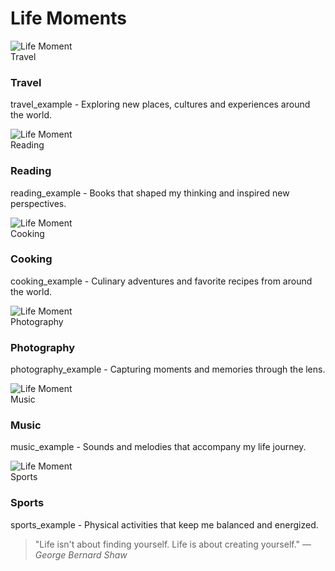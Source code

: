 # Life Moments

<div class="life-grid">
  <div class="life-card">
    <div class="life-card-inner">
      <div class="life-card-front">
        <img src="../img/profile.png" alt="Life Moment">
        <div class="life-card-title">Travel</div>
      </div>
      <div class="life-card-back">
        <h3>Travel</h3>
        <p>travel_example - Exploring new places, cultures and experiences around the world.</p>
      </div>
    </div>
  </div>

  <div class="life-card">
    <div class="life-card-inner">
      <div class="life-card-front">
        <img src="../img/profile.png" alt="Life Moment">
        <div class="life-card-title">Reading</div>
      </div>
      <div class="life-card-back">
        <h3>Reading</h3>
        <p>reading_example - Books that shaped my thinking and inspired new perspectives.</p>
      </div>
    </div>
  </div>

  <div class="life-card">
    <div class="life-card-inner">
      <div class="life-card-front">
        <img src="../img/profile.png" alt="Life Moment">
        <div class="life-card-title">Cooking</div>
      </div>
      <div class="life-card-back">
        <h3>Cooking</h3>
        <p>cooking_example - Culinary adventures and favorite recipes from around the world.</p>
      </div>
    </div>
  </div>

  <div class="life-card">
    <div class="life-card-inner">
      <div class="life-card-front">
        <img src="../img/profile.png" alt="Life Moment">
        <div class="life-card-title">Photography</div>
      </div>
      <div class="life-card-back">
        <h3>Photography</h3>
        <p>photography_example - Capturing moments and memories through the lens.</p>
      </div>
    </div>
  </div>

  <div class="life-card">
    <div class="life-card-inner">
      <div class="life-card-front">
        <img src="../img/profile.png" alt="Life Moment">
        <div class="life-card-title">Music</div>
      </div>
      <div class="life-card-back">
        <h3>Music</h3>
        <p>music_example - Sounds and melodies that accompany my life journey.</p>
      </div>
    </div>
  </div>

  <div class="life-card">
    <div class="life-card-inner">
      <div class="life-card-front">
        <img src="../img/profile.png" alt="Life Moment">
        <div class="life-card-title">Sports</div>
      </div>
      <div class="life-card-back">
        <h3>Sports</h3>
        <p>sports_example - Physical activities that keep me balanced and energized.</p>
      </div>
    </div>
  </div>
</div>

<div class="life-quote">
  <blockquote>
    "Life isn't about finding yourself. Life is about creating yourself."
    <cite>— George Bernard Shaw</cite>
  </blockquote>
</div>